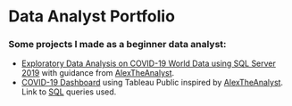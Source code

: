 <!DOCTYPE html>
<html>
<head>
  <h1>Data Analyst Portfolio</h1>
</head>

<body>
  <h3>Some projects I made as a beginner data analyst:</h3>
  <p>
    <ul>
      <li><a href="https://github.com/Kei-shii/DataAnalyst-Portfolio/blob/main/COVID-19%20Portfolio%20Project%20-%20SQL%20Server%202019%20Exploratory%20Data%20Analysis%20v1.sql">
        Exploratory Data Analysis on COVID-19 World Data using SQL Server 2019</a> with guidance from <a href="https://github.com/AlexTheAnalyst">AlexTheAnalyst</a>.</li>
      <li><a href="https://public.tableau.com/app/profile/kei.shii/viz/COVID-19DashboardPortfolioProject/COVID-19Dashboard">COVID-19 Dashboard</a> using Tableau Public inspired by <a href="https://github.com/AlexTheAnalyst">AlexTheAnalyst</a>. Link to <a href="https://github.com/Kei-shii/DataAnalyst-Portfolio/blob/main/COVID-19%20Portfolio%20Project%20-%20SQL%20Queries%20for%20Tableau%20Visualization.sql">SQL</a> queries used.</li>
    </ul>
</body>
</html>
